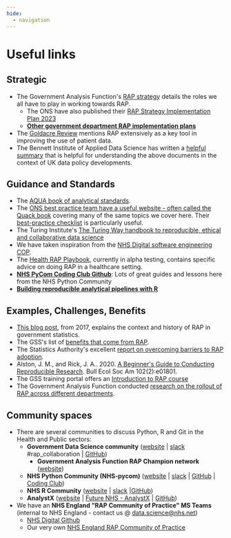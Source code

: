 ```yaml
---
hide:
  - navigation
---
```


# Useful links

## Strategic

- The Government Analysis Function's [RAP strategy] details the roles we all have to play in working towards RAP.
  - The ONS have also published their [RAP Strategy Implementation Plan 2023]
  - **[Other government department RAP implementation plans](https://analysisfunction.civilservice.gov.uk/support/reproducible-analytical-pipelines/departmental-rap-plans/)**
- The [Goldacre Review] mentions RAP extensively as a key tool in improving the use of patient data.
- The Bennett Institute of Applied Data Science has written a [helpful summary] that is helpful for understanding the above documents in the context of UK data policy developments.

## Guidance and Standards

- The [AQUA book of analytical standards].
- The [ONS best practice team have a useful website - often called the Quack book] covering many of the same topics we cover here. Their [best-practice checklist] is particularly useful.
- The Turing Institute's [The Turing Way handbook to reproducible, ethical and collaborative data science]
- We have taken inspiration from the [NHS Digital software engineering COP].
- The [Health RAP Playbook], currently in alpha testing, contains specific advice on doing RAP in a healthcare setting.
- [**NHS PyCom Coding Club Github**][coding club]: Lots of great guides and lessons here from the NHS Python Community
- **[Building reproducible analytical pipelines with R](https://raps-with-r.dev/)**

## Examples, Challenges, Benefits

- [This blog post], from 2017, explains the context and history of RAP in government statistics.
- The GSS's list of [benefits that come from RAP].
- The Statistics Authority's excellent [report on overcoming barriers to RAP adoption].
- Alston, J. M., and Rick, J. A.. 2020. [A Beginner's Guide to Conducting Reproducible Research]. Bull Ecol Soc Am 102(2):e01801.
- The GSS training portal offers an [Introduction to RAP course]
- The Government Analysis Function conducted [research on the rollout of RAP across different departments].

## Community spaces

- There are several communities to discuss Python, R and Git in the Health and
  Public sectors:
  - **Government Data Science community** ([website][gds community website] |
    [slack][gds community slack] #rap_collaboration | [GitHub][gds community github])
    - **Government Analysis Function RAP Champion network** ([website][analysis function website])
  - **NHS Python Community (NHS-pycom)** ([website][nhs-pycom website] | [slack][nhs-pycom slack] | [GitHub][nhs-pycom github] | [Coding Club])
  - **NHS R Community** ([website][nhs-r website] | [slack][nhs-r slack] |[GitHub][nhs-r github])
  - **AnalystX** ([website][analystx website] | [Future NHS - AnalystX] | [GitHub][analystx github])
- We have an **NHS England "RAP Community of Practice" MS Teams** (internal to NHS England - contact us @ [data.science@nhs.net])
  - [NHS Digital Github]
  - Our very own [NHS England RAP Community of Practice]

[rap strategy]: https://analysisfunction.civilservice.gov.uk/policy-store/reproducible-analytical-pipelines-strategy/
[rap strategy implementation plan 2023]: https://www.ons.gov.uk/aboutus/whatwedo/programmesandprojects/analysisfunctionrapstrategy2023implementationplan
[goldacre review]: https://www.gov.uk/government/publications/better-broader-safer-using-health-data-for-research-and-analysis
[helpful summary]: https://www.bennett.ox.ac.uk/blog/2022/07/bennett-insights-an-overview-of-uk-data-policy-developments/
[aqua book of analytical standards]: https://www.gov.uk/government/publications/the-aqua-book-guidance-on-producing-quality-analysis-for-government
[ons best practice team have a useful website - often called the quack book]: https://best-practice-and-impact.github.io/qa-of-code-guidance/intro.html
[best-practice checklist]: https://best-practice-and-impact.github.io/qa-of-code-guidance/checklist_higher.html
[the turing way handbook to reproducible, ethical and collaborative data science]: https://the-turing-way.netlify.app/welcome.html
[nhs digital software engineering cop]: https://github.com/NHSDigital/software-engineering-quality-framework/blob/master/insights/review.md
[coding club]: https://github.com/nhs-pycom/coding-club
[this blog post]: https://dataingovernment.blog.gov.uk/2017/03/27/reproducible-analytical-pipeline/
[benefits that come from rap]: https://gss.civilservice.gov.uk/reproducible-analytical-pipelines/benefits-to-government-from-reproducible-analytical-pipelines/
[report on overcoming barriers to rap adoption]: https://osr.statisticsauthority.gov.uk/publication/reproducible-analytical-pipelines-overcoming-barriers-to-adoption/
[a beginner's guide to conducting reproducible research]: https://doi.org/10.1002/bes2.1801
[introduction to rap course]: https://gss.civilservice.gov.uk/training/introduction-to-reproducible-analytical-pipelines-rap/
[research on the rollout of rap across different departments]: https://best-practice-and-impact.github.io/CARS-3/index.html
[gds community website]: https://www.gov.uk/service-manual/communities/data-science-community
[gds community slack]: https://govdatascience.slack.com/
[gds community github]: https://github.com/ukgovdatascience
[analysis function website]: https://analysisfunction.civilservice.gov.uk/support/reproducible-analytical-pipelines/reproducible-analytical-pipeline-rap-champions/
[nhs-pycom website]: https://nhs-pycom.net/
[nhs-pycom slack]: https://nhs-pycom.slack.com
[nhs-pycom github]: https://github.com/nhs-pycom
[nhs-r website]: https://nhsrcommunity.com/
[nhs-r slack]: https://nhsrcommunity.slack.com
[nhs-r github]: https://github.com/nhs-r-community
[analystx website]: https://analystx.uk/
[future nhs - analystx]: https://future.nhs.uk/connect.ti/DataAnalytics/grouphome
[analystx github]: https://github.com/nhs-analystx
[data.science@nhs.net]: mailto:data.science@nhs.net
[nhs digital github]: https://github.com/NHSDigital
[nhs england rap community of practice]: https://github.com/NHSDigital/rap-community-of-practice
[Health RAP Playbook]: https://nhsengland.github.io/Health-RAP-Playbook-Alpha/
